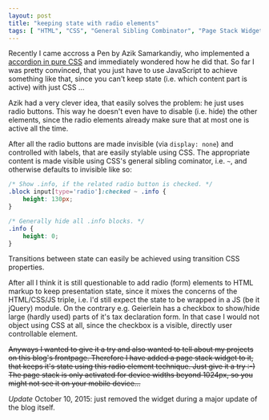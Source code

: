 ```yaml
--- 
layout: post
title: "keeping state with radio elements"
tags: [ "HTML", "CSS", "General Sibling Combinator", "Page Stack Widget" ]
---
```

Recently I came accross a Pen by Azik Samarkandiy, who implemented a
[accordion in pure CSS](http://codepen.io/html5web/details/FpuHb) and
immediately wondered how he did that.  So far I was pretty convinced,
that you just have to use JavaScript to achieve something like that,
since you can't keep state (i.e. which content part is active) with
just CSS ...

Azik had a very clever idea, that easily solves the problem: he
just uses radio buttons.  This way he doesn't even have to disable
(i.e. hide) the other elements, since the radio elements already
make sure that at most one is active all the time.

After all the radio buttons are made invisible (via `display: none`)
and controlled with labels, that are easily stylable using CSS.
The appropriate content is made visible using CSS's general sibling 
cominator, i.e. `~`, and otherwise defaults to invisible like so:

```css
/* Show .info, if the related radio button is checked. */
.block input[type='radio']:checked ~ .info {
    height: 130px;
}

/* Generally hide all .info blocks. */
.info {
    height: 0;
} 
```

Transitions between state can easily be achieved using transition
CSS properties.

After all I think it is still questionable to add radio (form) elements
to HTML markup to keep presentation state, since it mixes the concerns
of the HTML/CSS/JS triple, i.e. I'd still expect the state to be wrapped
in a JS (be it jQuery) module.  On the contrary e.g. Geierlein has
a checkbox to show/hide large (hardly used) parts of it's tax declaration
form.  In that case I would not object using CSS at all, since the
checkbox is a visible, directly user controllable element.

<strike>
Anyways I wanted to give it a try and also wanted to tell about my projects on
this blog's frontpage.  Therefore I have added a page stack widget to it, that
keeps it's state using this radio element technique.  Just give it a try :-)
The page stack is only activated for device widths beyond 1024px,
so you might not see it on your mobile device...
</strike>

*Update* October 10, 2015: just removed the widget during a major update
of the blog itself.
